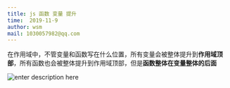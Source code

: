 ```yaml
---
title: js 函数 变量 提升
time:  2019-11-9
author: wsm
mail: 1030057982@qq.com
---
```


在作用域中，不管变量和函数写在什么位置，所有变量会被整体提升到**作用域顶部**，所有函数也会被整体提升到作用域顶部，但是**函数整体在变量整体的后面**

![enter description here](https://img.wsmpage.cn/learning/2019-11-9/1573309151606.png)

